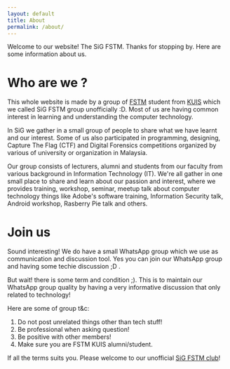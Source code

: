 ```yaml
---
layout: default
title: About
permalink: /about/
---
```


Welcome to our website! The SiG FSTM. Thanks for stopping by. Here are some information about us.

# Who are we ?
This whole website is made by a group of [FSTM](http://fstm.kuis.edu.my/blog/) student from [KUIS](http://www.kuis.edu.my) which we called SiG FSTM group unofficially :D. Most of us are having common interest in learning and understanding the computer technology.

In SiG we gather in a small group of people to share what we have learnt and our interest. Some of us also participated in programming, designing, Capture The Flag (CTF) and Digital Forensics competitions organized by various of university or organization in Malaysia.

Our group consists of lecturers, alumni and students from our faculty from various background in Information Technology (IT). We're all gather in one small place to share and learn about our passion and interest, where we provides training, workshop, seminar, meetup talk about computer technology things like Adobe's software training, Information Security talk, Android workshop, Rasberry Pie talk and others.

# Join us
Sound interesting! We do have a small WhatsApp group which we use as communication and discussion tool. Yes you can join our WhatsApp group and having some techie discussion ;D .

But wait! there is some term and condition ;). This is to maintain our WhatsApp group quality by having a very informative discussion that only related to technology!

Here are some of group t&c:
1. Do not post unrelated things other than tech stuff!
2. Be professional when asking question!
3. Be positive with other members!
4. Make sure you are FSTM KUIS alumni/student.

If all the terms suits you. Please welcome to our unofficial [SiG FSTM club](http://bit.ly/SiG_FSTM)!

